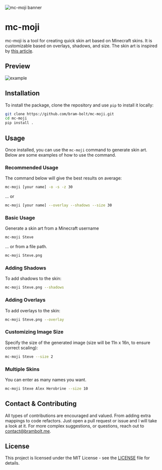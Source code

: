 ![mc-moji banner](https://i.imgur.com/gBlw9q9.png)
# mc-moji

mc-moji is a tool for creating quick skin art based on Minecraft skins. 
It is customizable based on overlays, shadows, and size.
The skin art is inspired by  [this article](https://hypixel.net/threads/guide-how-to-make-minecraft-pixel-profile-pictures-free.3747196/).

## Preview
![example](https://i.imgur.com/HmGxIF5.png)
## Installation
To install the package, clone the repository and use `pip` to install it locally:

```bash
git clone https://github.com/bram-bolt/mc-moji.git
cd mc-moji
pip install .
```

## Usage

Once installed, you can use the `mc-moji` command to generate skin art. Below are some examples of how to use the command.

### Recommended Usage
The command below will give the best results on average:
```bash
mc-moji [your name] -o -s -z 30
```
... or
```bash
mc-moji [your name] --overlay --shadows --size 30
```

### Basic Usage

Generate a skin art from a Minecraft username

```bash
mc-moji Steve
```
... or from a file path.
```bash
mc-moji Steve.png
```
### Adding Shadows

To add shadows to the skin:

```bash
mc-moji Steve.png --shadows
```

### Adding Overlays

To add overlays to the skin:

```bash
mc-moji Steve.png --overlay
```

### Customizing Image Size

Specify the size of the generated image (size will be 11n x 16n, to ensure correct scaling):

```bash
mc-moji Steve --size 2
```
### Multiple Skins
You can enter as many names you want.
```bash
mc-moji Stexe Alex Herobrine --size 10
```
## Contact & Contributing
All types of contributions are encouraged and valued. From adding extra mappings to code refactors. Just open a pull request or issue and I will take a look at it.
For more complex suggestions, or questions, reach out to [contact@brambolt.me](mailto:contact@brambolt.me).

## License

This project is licensed under the MIT License - see the [LICENSE](LICENSE) file for details.

